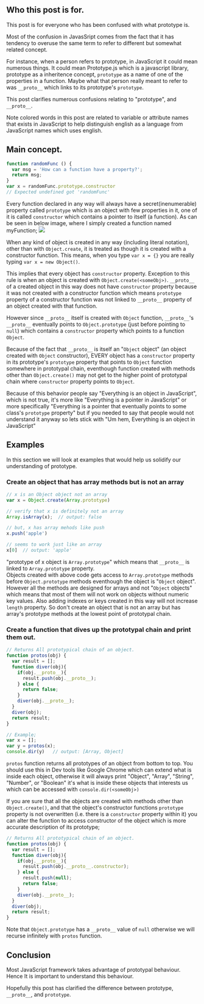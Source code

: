 ## Who this post is for.
This post is for everyone who has been confused with what prototype is.  

Most of the confusion in JavasSript comes from the fact that it has tendency to overuse the same term to refer to different but somewhat related concept.

For instance, when a person refers to prototype, in JavaScript it could mean numerous things. It could mean Prototype.js which is a javascript library, prototype as a inheritence concept, `prototype` as a name of one of the properties in a function. Maybe what that person really meant to refer to was `__proto__` which links to its prototype's `prototype`.

This post clarifies numerous confusions relating to "prototype", and `__proto__`.

Note colored words in this post are related to variable or attribute names that exists in JavaScript to help distinguish english as a language from JavaScript names which uses english.

## Main concept.
```javascript
function randomFunc () {
  var msg = 'How can a function have a property?';
  return msg;
}
var x = randomFunc.prototype.constructor  
// Expected undefined got 'randomFunc'
```
Every function declared in any way will always have a secret(inenumerable) property called `prototype` which is an object with few properties in it, one of it is called `constructor` which contains a pointer to itself (a function). As can be seen in below image, where I simply created a function named myFunction;
![](https://raw.githubusercontent.com/imskojs/imskojs.github.io/master/constructor.png)

When any kind of object is created in any way (including literal notation), other than with `Object.create`, it is treated as though it is created with a constructor function. This means, when you type `var x = {}` you are really typing `var x = new Object()`.

This implies that every object has `constructor` property. Exception to this rule is when an object is created with `Object.create(<someObj>)`.  `__proto__` of a created object in this way does not have `constructor` property because it was not created with a constructor function which means `prototype` property of a constructor function was not linked to `__proto__` property of an object created with that function. 

However since `__proto__` itself is created with `Object` function, `__proto__`'s `__proto__` eventually points to `Object.prototype` (just before pointing to `null`) which contains a `constructor` property which points to a function `Object`. 

Because of the fact that `__proto__` is itself an "`Object` object" (an object created with `Object` constructor), EVERY object has a `constructor` property in its prototype's `prototype` property that points to `Object` function somewhere in prototypal chain, eventhough function created with methods other than `Object.create()` may not get to the higher point of prototypal chain where `constructor` property points to `Object`.

Because of this behavior people say "Everything is an object in JavaScript", which is not true, it's more like "Everything is a pointer in JavaScript" or more specifically "Everything is a pointer that eventually points to some class's `prototype` property" but if you needed to say that people would not understand it anyway so lets stick with "Um hem, Everything is an object in JavaScript"

## Examples
In this section we will look at examples that would help us solidify our understanding of prototype.


### Create an object that has array methods but is not an array

```javascript
// x is an Object object not an array
var x = Object.create(Array.prototype)

// verify that x is definitely not an array
Array.isArray(x);  // output: false

// but, x has array mehods like push
x.push('apple')

// seems to work just like an array
x[0]  // output: 'apple'
```
"prototype of x object is `Array.prototype`" which means that `__proto__` is linked to `Array.prototype` property.  
Objects created with above code gets access to `Array.prototype` methods before `Object.prototype` methods eventhough the object is "`Object` object". However all the methods are designed for arrays and not "`Object` objects" which means that most of them will not work on objects without numeric key values. Also adding indexes or keys created in this way will not increase `length` property. So don't create an object that is not an array but has array's prototype methods at the lowest point of prototypal chain.

### Create a function that dives up the prototypal chain and print them out.
```javascript
// Returns All prototypical chain of an object.
function protos(obj) {
  var result = [];
  function diver(obj){
    if(obj.__proto__){
      result.push(obj.__proto__);
    } else {
      return false;
    }
    diver(obj.__proto__);
  }
  diver(obj);
  return result;
}

// Example;
var x = [];
var y = protos(x); 
console.dir(y)   // output: [Array, Object]
```
`protos` function returns all prototypes of an object from bottom to top.
You should use this in Dev tools like Google Chrome which can extend what is inside each object, otherwise it will always print "Object", "Array", "String", "Number", or "Boolean" it's what is inside these objects that interests us which can be accessed with `console.dir(<someObj>)`

If you are sure that all the objects are created with methods other than `Object.create()`, and that the object's constructor functions `prototype` property is not overwritten (i.e. there is a `constructor` property within it) you can alter the function to access constructor of the object which is more accurate description of its prototype;
```javascript
// Returns All prototypical chain of an object.
function protos(obj) {
  var result = [];
  function diver(obj){
    if(obj.__proto__){
      result.push(obj.__proto__.constructor);
    } else {
      result.push(null);
      return false;
    }
    diver(obj.__proto__);
  }
  diver(obj);
  return result;
}

```
Note that `Object.prototype` has a `__proto__` value of `null` otherwise we will recurse infinitely with `protos` function.


## Conclusion
Most JavaScript framework takes advantage of prototypal behaviour. Hence It is important to understand this behaviour.

Hopefully this post has clarified the difference between prototype, `__proto__`, and `prototype`.

  

